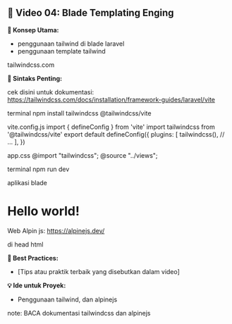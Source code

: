 ## 🎥 Video 04: Blade Templating Enging

**🧠 Konsep Utama:**

- penggunaan tailwind di blade laravel
- penggunaan template tailwind

tailwindcss.com

**📌 Sintaks Penting:**

cek disini untuk dokumentasi: https://tailwindcss.com/docs/installation/framework-guides/laravel/vite

terminal
npm install tailwindcss @tailwindcss/vite

vite.config.js
import { defineConfig } from 'vite'
import tailwindcss from '@tailwindcss/vite'
export default defineConfig({
plugins: [
tailwindcss(),
// …
],
})

app.css
@import "tailwindcss";
@source "../views";

terminal
npm run dev

aplikasi blade

<!doctype html>
<html>
  <head>
    <meta charset="utf-8" />
    <meta name="viewport" content="width=device-width, initial-scale=1.0" />
    <!-- @vite('resources/css/app.css') -->
  </head>
  <body>
    <h1 class="text-3xl font-bold underline">
      Hello world!
    </h1>
  </body>
</html>

Web Alpin js: https://alpinejs.dev/

di head html

 <script defer src="https://cdn.jsdelivr.net/npm/alpinejs@3.x.x/dist/cdn.min.js"></script>

**📘 Best Practices:**

- [Tips atau praktik terbaik yang disebutkan dalam video]

**💡 Ide untuk Proyek:**

- Penggunaan tailwind, dan alpinejs

note: BACA dokumentasi tailwindcss dan alpinejs
